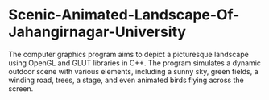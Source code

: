 # Scenic-Animated-Landscape-Of-Jahangirnagar-University
The computer graphics program aims to depict a picturesque landscape using OpenGL and GLUT libraries in C++. The program simulates a dynamic outdoor scene with various elements, including a sunny sky, green fields, a winding road, trees, a stage, and even animated birds flying across the screen.
